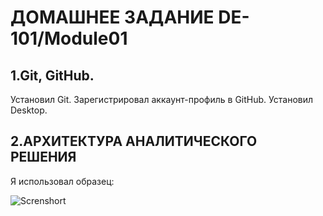 # ДОМАШНЕЕ ЗАДАНИЕ DE-101/Module01

## 1.Git, GitHub.
Установил Git. Зарегистрировал аккаунт-профиль в GitHub. Установил Desktop.

## 2.АРХИТЕКТУРА АНАЛИТИЧЕСКОГО РЕШЕНИЯ

Я использовал образец:

![Screnshort](https://github.com/brrndalex/Training/blob/main/Архитектура.png)
